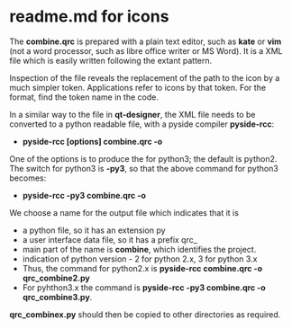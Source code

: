 readme.md for **icons**
==========================

The **combine.qrc** is prepared with a plain text editor, such as **kate** or **vim** (not a word processor, such as libre office writer or MS Word).  It is a XML file which is easily written following the extant pattern.

Inspection of the file reveals the replacement of the path to the icon by a much simpler token. Applications refer to icons by that token. For the format, find the token name in the code.

In a similar way to the file in **qt-designer**, the XML file needs to be converted to a python readable file, with a pyside compiler **pyside-rcc**:

* **pyside-rcc [options] combine.qrc -o <output file>**

One of the options is to produce the <output file> for python3; the default is python2.
The switch for python3  is **-py3**, so that the above command for 
python3 becomes:

* **pyside-rcc -py3 combine.qrc -o <output file>**

We choose a name for the output file which indicates that it is

* a python file, so it has an extension py
* a user interface data file, so it has a prefix qrc_
* main part of the name is **combine**, which identifies the project.
* indication of python version - 2 for python 2.x, 3 for python 3.x
* Thus, the command for python2.x is **pyside-rcc combine.qrc -o qrc_combine2.py**
* For pyhthon3.x the command is **pyside-rcc -py3 combine.qrc -o qrc_combine3.py**. 

**qrc_combinex.py** should then be copied to other directories as required.


